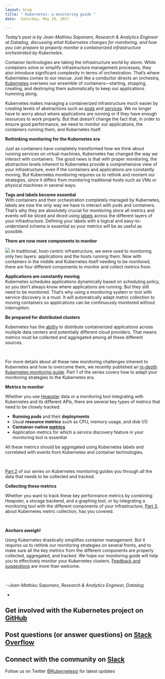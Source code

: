 ```yaml
---
layout: blog
title: " Kubernetes: a monitoring guide "
date:  Saturday, May 19, 2017 

---
```

_Today’s post is by Jean-Mathieu Saponaro, Research & Analytics Engineer at Datadog, discussing what Kubernetes changes for monitoring, and how you can prepare to properly monitor a containerized infrastructure orchestrated by Kubernetes._  
  
  
Container technologies are taking the infrastructure world by storm. While containers solve or simplify infrastructure management processes, they also introduce significant complexity in terms of orchestration. That’s where Kubernetes comes to our rescue. Just like a conductor directs an orchestra, [Kubernetes](https://kubernetes.io/docs/concepts/overview/what-is-kubernetes/) oversees our ensemble of containers—starting, stopping, creating, and destroying them automatically to keep our applications humming along.  
  
Kubernetes makes managing a containerized infrastructure much easier by creating levels of abstractions such as [pods](https://kubernetes.io/docs/concepts/workloads/pods/pod/) and [services](https://kubernetes.io/docs/concepts/services-networking/service/). We no longer have to worry about where applications are running or if they have enough resources to work properly. But that doesn’t change the fact that, in order to ensure good performance, we need to monitor our applications, the containers running them, and Kubernetes itself.  
  
**Rethinking monitoring for the Kubernetes era**  
  
Just as containers have completely transformed how we think about running services on virtual machines, Kubernetes has changed the way we interact with containers. The good news is that with proper monitoring, the abstraction levels inherent to Kubernetes provide a comprehensive view of your infrastructure, even if the containers and applications are constantly moving. But Kubernetes monitoring requires us to rethink and reorient our strategies, since it differs from monitoring traditional hosts such as VMs or physical machines in several ways.  
  
**Tags and labels become essential**  
With containers and their orchestration completely managed by Kubernetes, labels are now the only way we have to interact with pods and containers. That’s why they are absolutely crucial for monitoring since all metrics and events will be sliced and diced using [labels](https://kubernetes.io/docs/concepts/overview/working-with-objects/labels/) across the different layers of your infrastructure. Defining your labels with a logical and easy-to-understand schema is essential so your metrics will be as useful as possible.  
  
**There are now more components to monitor**  

[![](https://lh5.googleusercontent.com/tN8tzKcXWAFWF0TD9u9UkTFJakHsrdjtRx56WiF75UYwMKu8teFyr6LpLGjpuOWSr52M-l3do5r3a6VWi6VwhRWuaquCpGty8ksI585D9YuCL3t7DAcItJUwW6mlrM2jUw_jVq6A)](https://lh5.googleusercontent.com/tN8tzKcXWAFWF0TD9u9UkTFJakHsrdjtRx56WiF75UYwMKu8teFyr6LpLGjpuOWSr52M-l3do5r3a6VWi6VwhRWuaquCpGty8ksI585D9YuCL3t7DAcItJUwW6mlrM2jUw_jVq6A)
In traditional, host-centric infrastructure, we were used to monitoring only two layers: applications and the hosts running them. Now with containers in the middle and Kubernetes itself needing to be monitored, there are four different components to monitor and collect metrics from.  
  
**Applications are constantly moving**  
Kubernetes schedules applications dynamically based on scheduling policy, so you don’t always know where applications are running. But they still need to be monitored. That’s why using a monitoring system or tool with service discovery is a must. It will automatically adapt metric collection to moving containers so applications can be continuously monitored without interruption.  
  

**Be prepared for distributed clusters**

Kubernetes has the [ability](https://kubernetes.io/docs/tasks/federation/federation-service-discovery/#hybrid-cloud-capabilities) to distribute containerized applications across multiple data centers and potentially different cloud providers. That means metrics must be collected and aggregated among all these different sources.&nbsp;

&nbsp;

For more details about all these new monitoring challenges inherent to Kubernetes and how to overcome them, we recently published an [in-depth Kubernetes monitoring guide](https://www.datadoghq.com/blog/monitoring-kubernetes-era/). Part 1 of the series covers how to adapt your monitoring strategies to the Kubernetes era.

  

**Metrics to monitor**

  

Whether you use [Heapster](https://github.com/kubernetes/heapster) data or a monitoring tool integrating with Kubernetes and its different APIs, there are several key types of metrics that need to be closely tracked:

- **Running pods** and their **deployments**
- Usual **resource metrics** such as CPU, memory usage, and disk I/O
- **Container-native [metrics](https://www.datadoghq.com/blog/monitoring-kubernetes-performance-metrics/)**
- Application metrics for which a service discovery feature in your monitoring tool is essential&nbsp;

All these metrics should be aggregated using Kubernetes labels and correlated with events from Kubernetes and container technologies.

&nbsp;

[Part 2](https://www.datadoghq.com/blog/monitoring-kubernetes-performance-metrics/) of our series on Kubernetes monitoring guides you through all the data that needs to be collected and tracked.

  

**Collecting these metrics**

  

Whether you want to track these key performance metrics by combining Heapster, a storage backend, and a graphing tool, or by integrating a monitoring tool with the different components of your infrastructure, [Part 3](https://www.datadoghq.com/blog/monitoring-kubernetes-with-datadog/), about Kubernetes metric collection, has you covered.

&nbsp;

**Anchors aweigh!**

  

Using Kubernetes drastically simplifies container management. But it requires us to rethink our monitoring strategies on several fronts, and to make sure all the key metrics from the different components are properly collected, aggregated, and tracked. We hope our monitoring guide will help you to effectively monitor your Kubernetes clusters. [Feedback and suggestions](https://github.com/DataDog/the-monitor) are more than welcome.

&nbsp;

  

_--Jean-Mathieu Saponaro, Research & Analytics Engineer, Datadog_

  

- 
Get involved with the Kubernetes project on [GitHub](https://github.com/kubernetes/kubernetes)&nbsp;
- 
Post questions (or answer questions) on [Stack Overflow](http://stackoverflow.com/questions/tagged/kubernetes)&nbsp;
- 
Connect with the community on [Slack](http://slack.k8s.io/)
- 
Follow us on Twitter [@Kubernetesio](https://twitter.com/kubernetesio) for latest updates

  

